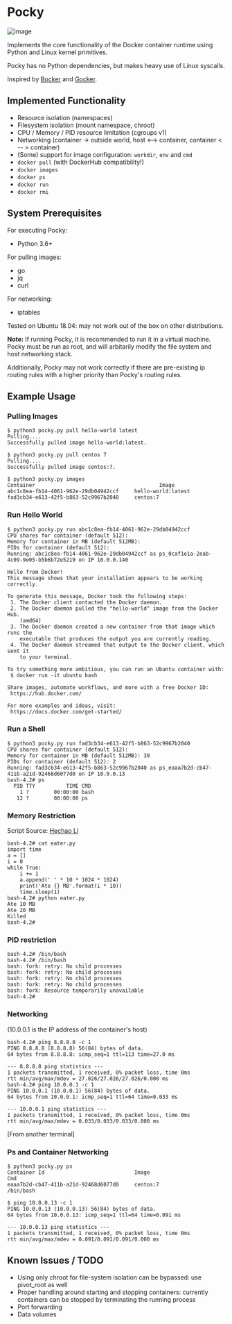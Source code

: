 # Pocky
![image](https://user-images.githubusercontent.com/62117275/218774398-d3ab344b-9fe2-40db-ba05-7875d4cac8bf.png)

Implements the core functionality of the Docker container runtime using Python and Linux kernel primitives.

Pocky has no Python dependencies, but makes heavy use of Linux syscalls.

Inspired by [Bocker](https://github.com/p8952/bocker) and [Gocker](https://github.com/shuveb/containers-the-hard-way).

## Implemented Functionality

* Resource isolation (namespaces)
* Filesystem isolation (mount namespace, chroot)
* CPU / Memory / PID resource limitation (cgroups v1)
* Networking (container -> outside world, host <--> container, container < -- > container)
* (Some) support for image configuration: `workdir`, `env` and `cmd`
* `docker pull` (with DockerHub compatibility!)
* `docker images`
* `docker ps`
* `docker run`
* `docker rmi`

## System Prerequisites

For executing Pocky:
* Python 3.6+

For pulling images:
* go
* jq
* curl

For networking:
* iptables

Tested on Ubuntu 18.04: may not work out of the box on other distributions.

**Note:** If running Pocky, it is recommended to run it in a virtual machine. 
Pocky must be run as root, and will arbitarily modify the file system and host networking stack. 

Additionally, Pocky may not work correctly if there are pre-existing ip routing rules with a higher priority than Pocky's routing rules. 

## Example Usage

### Pulling Images
```
$ python3 pocky.py pull hello-world latest
Pulling....
Successfully pulled image hello-world:latest.

$ python3 pocky.py pull centos 7
Pulling....
Successfully pulled image centos:7.

$ python3 pocky.py images
Container                                        Image 
abc1c8ea-fb14-4061-962e-29db04942ccf     hello-world:latest
fad3cb34-e613-42f5-b863-52c9967b2040     centos:7
```

### Run Hello World
```
$ python3 pocky.py run abc1c8ea-fb14-4061-962e-29db04942ccf
CPU shares for container (default 512):
Memory for container in MB (default 512MB):
PIDs for container (default 512):
Running: abc1c8ea-fb14-4061-962e-29db04942ccf as ps_0caf1e1a-2eab-4c09-9e05-b5b6b72e5219 on IP 10.0.0.140

Hello from Docker!
This message shows that your installation appears to be working correctly.

To generate this message, Docker took the following steps:
 1. The Docker client contacted the Docker daemon.
 2. The Docker daemon pulled the "hello-world" image from the Docker Hub.
    (amd64)
 3. The Docker daemon created a new container from that image which runs the
    executable that produces the output you are currently reading.
 4. The Docker daemon streamed that output to the Docker client, which sent it
    to your terminal.

To try something more ambitious, you can run an Ubuntu container with:
 $ docker run -it ubuntu bash

Share images, automate workflows, and more with a free Docker ID:
 https://hub.docker.com/

For more examples and ideas, visit:
 https://docs.docker.com/get-started/
```

### Run a Shell
```
$ python3 pocky.py run fad3cb34-e613-42f5-b863-52c9967b2040
CPU shares for container (default 512):
Memory for container in MB (default 512MB): 30
PIDs for container (default 512): 2
Running: fad3cb34-e613-42f5-b863-52c9967b2040 as ps_eaaa7b2d-cb47-411b-a21d-92468d6077d0 on IP 10.0.0.13
bash-4.2# ps
  PID TTY          TIME CMD
    1 ?        00:00:00 bash
   12 ?        00:00:00 ps
```

### Memory Restriction

Script Source: [Hechao Li](https://hechao.li/2020/07/09/Mini-Container-Series-Part-6-Limit-Memory-Usage/)
```
bash-4.2# cat eater.py
import time
a = []
i = 0
while True:
    i += 1
    a.append(' ' * 10 * 1024 * 1024)
    print('Ate {} MB'.format(i * 10))
    time.sleep(1)
bash-4.2# python eater.py
Ate 10 MB
Ate 20 MB
Killed
bash-4.2# 
```

### PID restriction
```
bash-4.2# /bin/bash
bash-4.2# /bin/bash
bash: fork: retry: No child processes
bash: fork: retry: No child processes
bash: fork: retry: No child processes
bash: fork: retry: No child processes
bash: fork: Resource temporarily unavailable
bash-4.2# 
```


### Networking
(10.0.0.1 is the IP address of the container's host)

```
bash-4.2# ping 8.8.8.8 -c 1
PING 8.8.8.8 (8.8.8.8) 56(84) bytes of data.
64 bytes from 8.8.8.8: icmp_seq=1 ttl=113 time=27.0 ms

--- 8.8.8.8 ping statistics ---
1 packets transmitted, 1 received, 0% packet loss, time 0ms
rtt min/avg/max/mdev = 27.026/27.026/27.026/0.000 ms
bash-4.2# ping 10.0.0.1 -c 1
PING 10.0.0.1 (10.0.0.1) 56(84) bytes of data.
64 bytes from 10.0.0.1: icmp_seq=1 ttl=64 time=0.033 ms

--- 10.0.0.1 ping statistics ---
1 packets transmitted, 1 received, 0% packet loss, time 0ms
rtt min/avg/max/mdev = 0.033/0.033/0.033/0.000 ms
```

[From another terminal]

### Ps and Container Networking
```
$ python3 pocky.py ps
Container Id                             Image                          Cmd                           
eaaa7b2d-cb47-411b-a21d-92468d6077d0     centos:7                       /bin/bash 

$ ping 10.0.0.13 -c 1
PING 10.0.0.13 (10.0.0.13) 56(84) bytes of data.
64 bytes from 10.0.0.13: icmp_seq=1 ttl=64 time=0.091 ms

--- 10.0.0.13 ping statistics ---
1 packets transmitted, 1 received, 0% packet loss, time 0ms
rtt min/avg/max/mdev = 0.091/0.091/0.091/0.000 ms
```


## Known Issues / TODO

* Using only chroot for file-system isolation can be bypassed: use pivot_root as well
* Proper handling around starting and stopping containers: currently containers can be stopped by terminating the running process
* Port forwarding
* Data volumes
